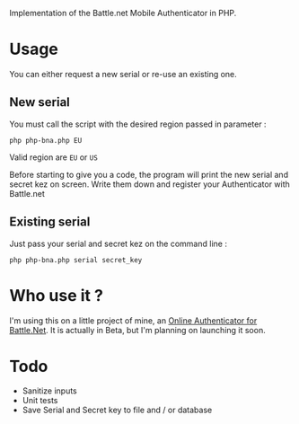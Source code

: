 Implementation of the Battle.net Mobile Authenticator in PHP.

# Usage

You can either request a new serial or re-use an existing one.

## New serial

You must call the script with the desired region passed in parameter :

	php php-bna.php EU

Valid region are `EU` or `US`

Before starting to give you a code, the program will print the new serial and secret kez on screen. Write them down and register your Authenticator with Battle.net

## Existing serial

Just pass your serial and secret kez on the command line :

	php php-bna.php serial secret_key
	
# Who use it ?

I'm using this on a little project of mine, an [Online Authenticator for Battle.Net](http://authenticator.me). It is actually in Beta, but I'm planning on launching it soon.

# Todo

* Sanitize inputs
* Unit tests
* Save Serial and Secret key to file and / or database
